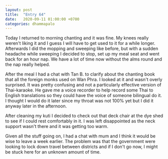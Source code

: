```yaml
---
layout: post
title:  "Entry 64"
date:   2020-09-11 01:00:00 +0700
categories: dhammapalo
---
```

Today I returned to morning chanting and it was fine. My knees really weren't liking it and I guess I will have to get used to it for a while longer. Afterwards I did the mopping and sweeping like before, but with a sudden headache while sweeping I decided to stop, set up my meal seat and went back for an hour nap. We have a lot of time now without the alms round and the nap really helped.

After the meal I had a chat with Tan B. to clarify about the chanting book that all the foreign monks used on Wan Phra. I looked at it and wasn't overly surprised. It was pretty confusing and not a particularly effective version of Thai-karaoke. He gave me a voice recorder to help record some Thai to English translations so they could have the voice of someone bilingual do it. I thought I would do it later since my throat was not 100% yet but I did it anyway later in the afternoon.

After cleaning my kuti I decided to check out that deck chair at the dye shed to see if I could rest comfortably in it. I was left disappointed as the neck support wasn't there and it was getting too warm.

Given all the stuff going on, I had a chat with mum and I think it would be wise to leave a week earlier. The problem was that the government were looking to lock down travel between districts and if I don't go now, I might be stuck here for an unknown amount of time.